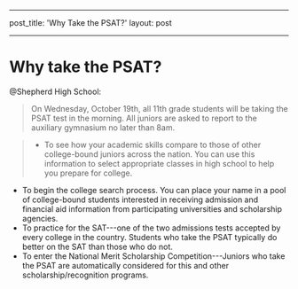 ---
post_title: 'Why Take the PSAT?'
layout: post
- - -
# Why take the PSAT?

@Shepherd High School:

> On Wednesday, October 19th, all 11th grade students will be taking the PSAT test in the morning. All juniors are asked to report to the auxiliary gymnasium no later than 8am.


>* To see how your academic skills compare to those of other college-bound juniors across the nation. You can use this information to select appropriate classes in high school to help you prepare for college. 
* To begin the college search process. You can place your name in a pool of college-bound students interested in receiving admission and financial aid information from participating universities and scholarship agencies. 
* To practice for the SAT---one of the two admissions tests accepted by every college in the country. Students who take the PSAT typically do better on the SAT than those who do not. 
*  To enter the National Merit Scholarship Competition---Juniors who take the PSAT are automatically considered for this and other scholarship/recognition programs.



